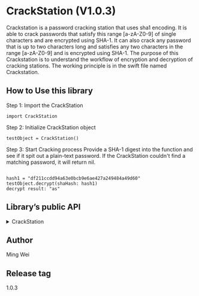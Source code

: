 # CrackStation (V1.0.3)
Crackstation is a password cracking station that uses sha1 encoding. It is able to crack passwords that satisfy this range [a-zA-Z0-9] of single characters and are encrypted using SHA-1. It can also crack any password that is up to two characters long and satisfies any two characters in the range [a-zA-Z0-9] and is encrypted using SHA-1. The purpose of this Crackstation is to understand the workflow of encryption and decryption of cracking stations. The working principle is in the swift file named Crackstation.

## How to Use this library
Step 1: Import the CrackStation
<pre><code>import CrackStation</code></pre>

Step 2: Initialize CrackStation object 
<pre><code>testObject = CrackStation()</code></pre>

Step 3: Start Cracking process 
Provide a SHA-1 digest into the function and see if it spit out a plain-text password. If the CrackStation couldn't find a matching password, it will return nil.
<pre><code>
hash1 = "df211ccdd94a63e0bcb9e6ae427a249484a49d60"
testObject.decrypt(shaHash: hash1)
decrypt result: "as"
</code></pre>


## Library’s public API
<details>
<summary>CrackStation</summary><blockquote>
<pre><code>
public protocol Decrypter {
    init()

    /// Either returns the cracked plain-text password
    /// or, if unable to crack, then returns nil.
    /// - Parameter shaHash: The SHA-1 or SHA-256 digest that corresponds to the encrypted password.
    /// - Returns: The underlying plain-text password if `shaHash` was successfully cracked. Otherwise returns nil.
    func decrypt(shaHash: String) -> String?
}
</code></pre>
  
</details>

## Author
Ming Wei
## Release tag
1.0.3
